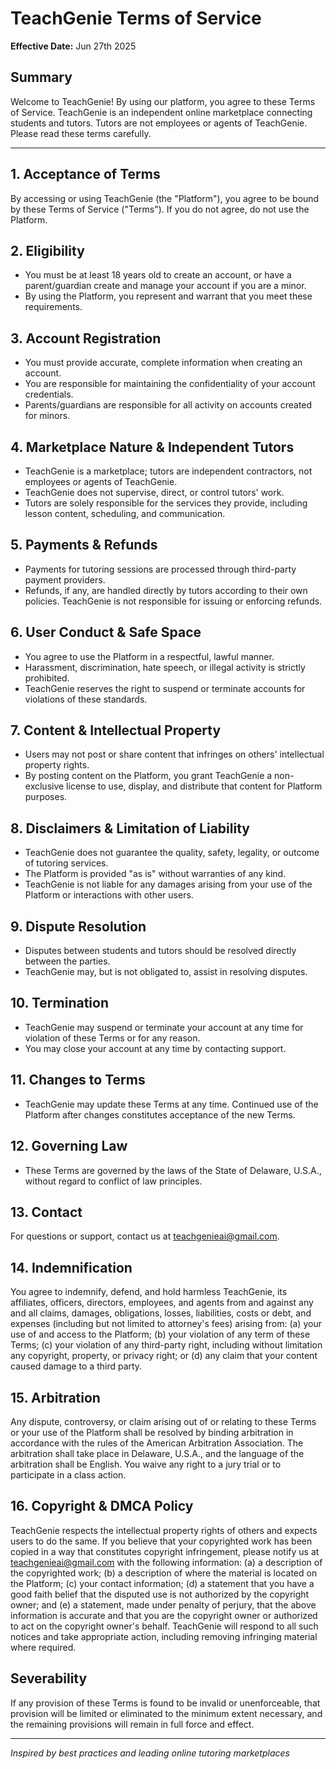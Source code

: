 # TeachGenie Terms of Service

**Effective Date:** Jun 27th 2025

## Summary
Welcome to TeachGenie! By using our platform, you agree to these Terms of Service. TeachGenie is an independent online marketplace connecting students and tutors. Tutors are not employees or agents of TeachGenie. Please read these terms carefully.

---

## 1. Acceptance of Terms
By accessing or using TeachGenie (the "Platform"), you agree to be bound by these Terms of Service ("Terms"). If you do not agree, do not use the Platform.

## 2. Eligibility
- You must be at least 18 years old to create an account, or have a parent/guardian create and manage your account if you are a minor.
- By using the Platform, you represent and warrant that you meet these requirements.

## 3. Account Registration
- You must provide accurate, complete information when creating an account.
- You are responsible for maintaining the confidentiality of your account credentials.
- Parents/guardians are responsible for all activity on accounts created for minors.

## 4. Marketplace Nature & Independent Tutors
- TeachGenie is a marketplace; tutors are independent contractors, not employees or agents of TeachGenie.
- TeachGenie does not supervise, direct, or control tutors' work.
- Tutors are solely responsible for the services they provide, including lesson content, scheduling, and communication.

## 5. Payments & Refunds
- Payments for tutoring sessions are processed through third-party payment providers.
- Refunds, if any, are handled directly by tutors according to their own policies. TeachGenie is not responsible for issuing or enforcing refunds.

## 6. User Conduct & Safe Space
- You agree to use the Platform in a respectful, lawful manner.
- Harassment, discrimination, hate speech, or illegal activity is strictly prohibited.
- TeachGenie reserves the right to suspend or terminate accounts for violations of these standards.

## 7. Content & Intellectual Property
- Users may not post or share content that infringes on others' intellectual property rights.
- By posting content on the Platform, you grant TeachGenie a non-exclusive license to use, display, and distribute that content for Platform purposes.

## 8. Disclaimers & Limitation of Liability
- TeachGenie does not guarantee the quality, safety, legality, or outcome of tutoring services.
- The Platform is provided "as is" without warranties of any kind.
- TeachGenie is not liable for any damages arising from your use of the Platform or interactions with other users.

## 9. Dispute Resolution
- Disputes between students and tutors should be resolved directly between the parties.
- TeachGenie may, but is not obligated to, assist in resolving disputes.

## 10. Termination
- TeachGenie may suspend or terminate your account at any time for violation of these Terms or for any reason.
- You may close your account at any time by contacting support.

## 11. Changes to Terms
- TeachGenie may update these Terms at any time. Continued use of the Platform after changes constitutes acceptance of the new Terms.

## 12. Governing Law
- These Terms are governed by the laws of the State of Delaware, U.S.A., without regard to conflict of law principles.

## 13. Contact
For questions or support, contact us at [teachgenieai@gmail.com](mailto:teachgenieai@gmail.com).

## 14. Indemnification
You agree to indemnify, defend, and hold harmless TeachGenie, its affiliates, officers, directors, employees, and agents from and against any and all claims, damages, obligations, losses, liabilities, costs or debt, and expenses (including but not limited to attorney's fees) arising from: (a) your use of and access to the Platform; (b) your violation of any term of these Terms; (c) your violation of any third-party right, including without limitation any copyright, property, or privacy right; or (d) any claim that your content caused damage to a third party.

## 15. Arbitration
Any dispute, controversy, or claim arising out of or relating to these Terms or your use of the Platform shall be resolved by binding arbitration in accordance with the rules of the American Arbitration Association. The arbitration shall take place in Delaware, U.S.A., and the language of the arbitration shall be English. You waive any right to a jury trial or to participate in a class action.

## 16. Copyright & DMCA Policy
TeachGenie respects the intellectual property rights of others and expects users to do the same. If you believe that your copyrighted work has been copied in a way that constitutes copyright infringement, please notify us at teachgenieai@gmail.com with the following information: (a) a description of the copyrighted work; (b) a description of where the material is located on the Platform; (c) your contact information; (d) a statement that you have a good faith belief that the disputed use is not authorized by the copyright owner; and (e) a statement, made under penalty of perjury, that the above information is accurate and that you are the copyright owner or authorized to act on the copyright owner's behalf. TeachGenie will respond to all such notices and take appropriate action, including removing infringing material where required.

## Severability
If any provision of these Terms is found to be invalid or unenforceable, that provision will be limited or eliminated to the minimum extent necessary, and the remaining provisions will remain in full force and effect.

---

*Inspired by best practices and leading online tutoring marketplaces*